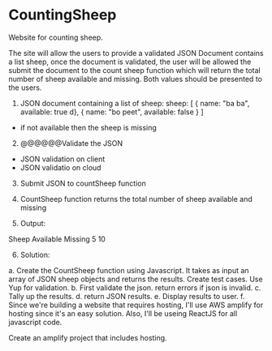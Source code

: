 # CountingSheep
Website for counting sheep.

The site will allow the users to provide a validated JSON Document contains a list sheep, once the document is validated, the user will be allowed the submit the document to the count sheep function which will return the total number of sheep available and missing.  Both values should be presented to the users.


1. JSON document containing a list of sheep:
  sheep: [
    { name: "ba ba", available: true d},
    { name: "bo peet", available: false }
  ]
  - if not available then the sheep is missing

2. @@@@@@Validate the JSON
  - JSON validation on client
  - JSON validatio on cloud

3. Submit JSON to countSheep function

4. CountSheep function returns the total number of sheep available and missing

5. Output:

  Sheep
    Available   Missing
    5           10

6. Solution:

  a. Create the CountSheep function using Javascript. It takes as input an array of JSON sheep  objects and returns the results. Create test cases. Use Yup for validation.
  b. First validate the json. return errors if json is invalid.
  c. Tally up the results. 
  d. return JSON results.
  e. Display results to user.
  f. Since we're building a website that requires hosting, I'll use AWS amplify for hosting since it's an easy solution. Also, I'll be useing ReactJS for all javascript code.


Create an amplify project that includes hosting. 


